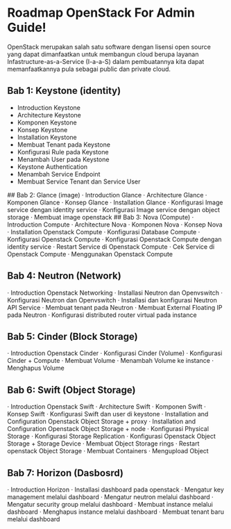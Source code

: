 # Roadmap OpenStack For Admin Guide!

OpenStack merupakan salah satu software dengan lisensi open source yang dapat
dimanfaatkan untuk membangun cloud berupa layanan Infastructure-as-a-Service (I-a-a-S)
dalam pembuatannya kita dapat memanfaatkannya pula sebagai public dan private cloud.

## Bab 1: Keystone (identity)
<ul>
  <li>Introduction Keystone</li>
  <li>Architecture Keystone</li>
  <li>Komponen Keystone</li>
  <li>Konsep Keystone</li>
  <li>Installation Keystone</li>
  <li>Membuat Tenant pada Keystone</li>
  <li>Konfigurasi Rule pada Keystone</li>
  <li>Menambah User pada Keystone</li>
  <li>Keystone Authentication</li>
  <li>Menambah Service Endpoint</li>
  <li>Membuat Service Tenant dan Service User</li>
 </ul>
## Bab 2: Glance (image)
· Introduction Glance
· Architecture Glance
· Komponen Glance
· Konsep Glance
· Installation Glance
· Konfigurasi Image service dengan identity service
· Konfigurasi Image service dengan object storage
· Membuat image openstack
## Bab 3: Nova (Compute)
· Introduction Compute
· Architecture Nova
· Komponen Nova
· Konsep Nova
· Installation Openstack Compute
· Konfigurasi Database Compute
· Konfigurasi Openstack Compute
· Konfigurasi Openstack Compute dengan identity service
· Restart Service di Openstack Compute
· Cek Service di Openstack Compute
· Menggunakan Openstack Compute

## Bab 4: Neutron (Network)
· Introduction Openstack Networking
· Installasi Neutron dan Openvswitch
· Konfigurasi Neutron dan Openvswitch
· Installasi dan konfigurasi Neutron API Service
· Membuat tenant pada Neutron
· Membuat External Floating IP pada Neutron
· Konfigurasi distributed router virtual pada instance
## Bab 5: Cinder (Block Storage)
· Introduction Openstack Cinder
· Konfigurasi Cinder (Volume)
· Konfigurasi Cinder + Compute
· Membuat Volume
· Menambah Volume ke instance
· Menghapus Volume
## Bab 6: Swift (Object Storage)
· Introduction Openstack Swift
· Architecture Swift
· Komponen Swift
· Konsep Swift
· Konfigurasi Swift dan user di keystone
· Installation and Configuration Openstack Object Storage + proxy
· Installation and Configuration Openstack Object Storage + node
· Konfigurasi Physical Storage
· Konfigurasi Storage Replication
· Konfigurasi Openstack Object Storage + Storage Device
· Membuat Object Storage rings
· Restart openstack Object Storage
· Membuat Containers
· Mengupload Object
## Bab 7: Horizon (Dasbosrd)
· Introduction Horizon
· Installasi dashboard pada openstack
· Mengatur key management melalui dashboard
· Mengatur neutron melalui dashboard
· Mengatur security group melalui dashboard
· Membuat instance melalui dashboard
· Menghapus instance melalui dashboard
· Membuat tenant baru melalui dashboard
